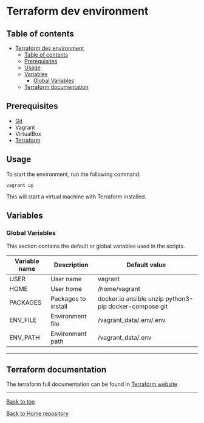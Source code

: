 # Terraform dev environment

## Table of contents

- [Terraform dev environment](#terraform-dev-environment)
	- [Table of contents](#table-of-contents)
	- [Prerequisites](#prerequisites)
	- [Usage](#usage)
	- [Variables](#variables)
		- [Global Variables](#global-variables)
	- [Terraform documentation](#terraform-documentation)

## Prerequisites

- [Git](https://git-scm.com/downloads)
- Vagrant
- VirtualBox
- [Terraform](https://www.terraform.io/downloads.html)

## Usage

To start the environment, run the following command:

```vagrant up```

This will start a virtual machine with Terraform installed.

## Variables

### Global Variables

This section contains the default or global variables used in the scripts.

| Variable name | Description | Default value |
| --- | --- | --- |
| USER | User name | vagrant |
| HOME | User home | /home/vagrant |
| PACKAGES | Packages to install | docker.io ansible unzip python3-pip docker-compose git |
| ENV_FILE | Environment file | /vagrant_data/.env/.env |
| ENV_PATH | Environment path | /vagrant_data/.env |

---

## Terraform documentation

The terraform full documentation can be found in [Terraform website](https://www.terraform.io/docs/index.html)

---

[Back to top](#terraform-dev-environment)

[Back to Home repository](../README.md)